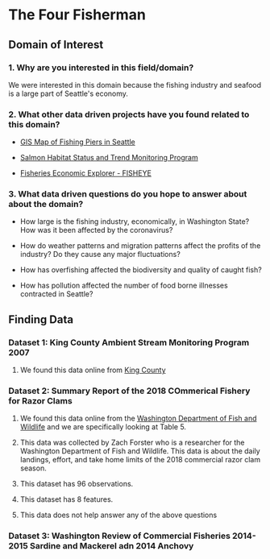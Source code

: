 # The Four Fisherman

## Domain of Interest
### 1. Why are you interested in this field/domain?
We were interested in this domain because the fishing industry and seafood is a large part of Seattle's economy.

### 2. What other data driven projects have you found related to this domain?

  - [GIS Map of Fishing Piers in Seattle](https://data.seattle.gov/Parks-and-Recreation/Seattle-Parks-and-Recreation-GIS-Map-Layer-Shapefi/rnss-rcmd)

  - [Salmon Habitat Status and Trend Monitoring Program](https://www.fisheries.noaa.gov/resource/map/salmon-habitat-status-and-trend-monitoring-program-data)

  - [Fisheries Economic Explorer - FISHEYE](https://dataexplorer.northwestscience.fisheries.noaa.gov/fisheye/)

### 3. What data driven questions do you hope to answer about about the domain?

  - How large is the fishing industry, economically, in Washington State? How was it been affected by the coronavirus?
  
  - How do weather patterns and migration patterns affect the profits of the industry? Do they cause any major fluctuations?
  
  - How has overfishing affected the biodiversity and quality of caught fish?
  
  - How has pollution affected the number of food borne illnesses contracted in Seattle?


## Finding Data
### Dataset 1: King County Ambient Stream Monitoring Program 2007
  1. We found this data online from [King County](https://www.kingcounty.gov/~/media/services/environment/watersheds/streams-data/StreamTrendSummary2007.ashx?la=en)

### Dataset 2: Summary Report of the 2018 COmmerical Fishery for Razor Clams
  1. We found this data online from the [Washington Department of Fish and Wildlife](https://wdfw.wa.gov/sites/default/files/publications/02115/wdfw02115.pdf) and we are specifically looking at Table 5.
    
  2. This data was collected by Zach Forster who is a researcher for the Washington Department of Fish and Wildlife. This data is about the daily landings, effort, and take home limits of the 2018 commercial razor clam season.
  
  3. This dataset has 96 observations.
  
  4. This dataset has 8 features.
  
  5. This data does not help answer any of the above questions
  

### Dataset 3: Washington Review of Commercial Fisheries 2014-2015 Sardine and Mackerel adn 2014 Anchovy

